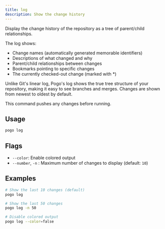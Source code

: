 ```yaml
---
title: log
description: Show the change history
---
```


Display the change history of the repository as a tree of parent/child relationships.

The log shows:
- Change names (automatically generated memorable identifiers)
- Descriptions of what changed and why
- Parent/child relationships between changes
- Bookmarks pointing to specific changes
- The currently checked-out change (marked with *)

Unlike Git's linear log, Pogo's log shows the true tree structure of your
repository, making it easy to see branches and merges. Changes are shown
from newest to oldest by default.

This command pushes any changes before running.

## Usage

```bash
pogo log
```

## Flags

- `--color`: Enable colored output
- `--number`, `-n` <int32>: Maximum number of changes to display (default: `10`)

## Examples

```bash
# Show the last 10 changes (default)
pogo log

# Show the last 50 changes
pogo log -n 50

# Disable colored output
pogo log --color=false
```

